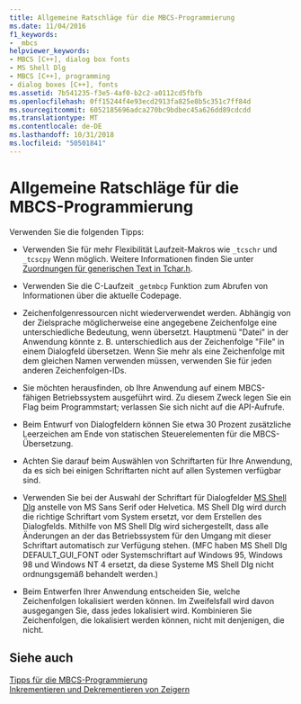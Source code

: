```yaml
---
title: Allgemeine Ratschläge für die MBCS-Programmierung
ms.date: 11/04/2016
f1_keywords:
- _mbcs
helpviewer_keywords:
- MBCS [C++], dialog box fonts
- MS Shell Dlg
- MBCS [C++], programming
- dialog boxes [C++], fonts
ms.assetid: 7b541235-f3e5-4af0-b2c2-a0112cd5fbfb
ms.openlocfilehash: 0ff15244f4e93ecd2913fa825e8b5c351c7ff84d
ms.sourcegitcommit: 6052185696adca270bc9bdbec45a626dd89cdcdd
ms.translationtype: MT
ms.contentlocale: de-DE
ms.lasthandoff: 10/31/2018
ms.locfileid: "50501841"
---
```

# <a name="general-mbcs-programming-advice"></a>Allgemeine Ratschläge für die MBCS-Programmierung

Verwenden Sie die folgenden Tipps:

- Verwenden Sie für mehr Flexibilität Laufzeit-Makros wie `_tcschr` und `_tcscpy` Wenn möglich. Weitere Informationen finden Sie unter [Zuordnungen für generischen Text in Tchar.h](../text/generic-text-mappings-in-tchar-h.md).

- Verwenden Sie die C-Laufzeit `_getmbcp` Funktion zum Abrufen von Informationen über die aktuelle Codepage.

- Zeichenfolgenressourcen nicht wiederverwendet werden. Abhängig von der Zielsprache möglicherweise eine angegebene Zeichenfolge eine unterschiedliche Bedeutung, wenn übersetzt. Hauptmenü "Datei" in der Anwendung könnte z. B. unterschiedlich aus der Zeichenfolge "File" in einem Dialogfeld übersetzen. Wenn Sie mehr als eine Zeichenfolge mit dem gleichen Namen verwenden müssen, verwenden Sie für jeden anderen Zeichenfolgen-IDs.

- Sie möchten herausfinden, ob Ihre Anwendung auf einem MBCS-fähigen Betriebssystem ausgeführt wird. Zu diesem Zweck legen Sie ein Flag beim Programmstart; verlassen Sie sich nicht auf die API-Aufrufe.

- Beim Entwurf von Dialogfeldern können Sie etwa 30 Prozent zusätzliche Leerzeichen am Ende von statischen Steuerelementen für die MBCS-Übersetzung.

- Achten Sie darauf beim Auswählen von Schriftarten für Ihre Anwendung, da es sich bei einigen Schriftarten nicht auf allen Systemen verfügbar sind.

- Verwenden Sie bei der Auswahl der Schriftart für Dialogfelder [MS Shell Dlg](/windows/desktop/Intl/using-ms-shell-dlg-and-ms-shell-dlg-2) anstelle von MS Sans Serif oder Helvetica. MS Shell Dlg wird durch die richtige Schriftart vom System ersetzt, vor dem Erstellen des Dialogfelds. Mithilfe von MS Shell Dlg wird sichergestellt, dass alle Änderungen an der das Betriebssystem für den Umgang mit dieser Schriftart automatisch zur Verfügung stehen. (MFC haben MS Shell Dlg DEFAULT_GUI_FONT oder Systemschriftart auf Windows 95, Windows 98 und Windows NT 4 ersetzt, da diese Systeme MS Shell Dlg nicht ordnungsgemäß behandelt werden.)

- Beim Entwerfen Ihrer Anwendung entscheiden Sie, welche Zeichenfolgen lokalisiert werden können. Im Zweifelsfall wird davon ausgegangen Sie, dass jedes lokalisiert wird. Kombinieren Sie Zeichenfolgen, die lokalisiert werden können, nicht mit denjenigen, die nicht.

## <a name="see-also"></a>Siehe auch

[Tipps für die MBCS-Programmierung](../text/mbcs-programming-tips.md)<br/>
[Inkrementieren und Dekrementieren von Zeigern](../text/incrementing-and-decrementing-pointers.md)